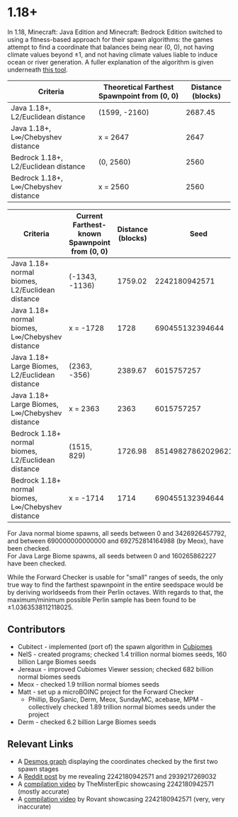 # 1.18+

In 1.18, Minecraft: Java Edition and Minecraft: Bedrock Edition switched to using a fitness-based approach for their spawn algorithms: the games attempt to find a coordinate that balances being near (0, 0), not having climate values beyond &pm;1, and not having climate values liable to induce ocean or river generation. A fuller explanation of the algorithm is given underneath [this tool](https://nel-s.github.io/efc-calc/).

| Criteria                             | __Theoretical__ Farthest Spawnpoint from (0, 0) | Distance (blocks) |
| ------------------------------------ | ----------------------------------------------- | ----------------- |
| Java 1.18+, L2/Euclidean distance    | (1599, -2160)                                   | 2687.45           |
| Java 1.18+, L∞/Chebyshev distance    | x = 2647                                        | 2647              |
| Bedrock 1.18+, L2/Euclidean distance | (0, 2560)                                       | 2560              |
| Bedrock 1.18+, L∞/Chebyshev distance | x = 2560                                        | 2560              |

| Criteria                                           | Current Farthest-known Spawnpoint from (0, 0) | Distance (blocks) | Seed                | Discoverer |
| -------------------------------------------------- | --------------------------------------------- | ----------------- | ------------------- | ---------- |
| Java 1.18+ normal biomes, L2/Euclidean distance    | (-1343, -1136)                                | 1759.02           | 2242180942571       | NelS       |
| Java 1.18+ normal biomes, L∞/Chebyshev distance    | x = -1728                                     | 1728              | 690455132394644     | Meox       |
| Java 1.18+ Large Biomes, L2/Euclidean distance     | (2363, -356)                                  | 2389.67           | 6015757257          | Derm       |
| Java 1.18+ Large Biomes, L∞/Chebyshev distance     | x = 2363                                      | 2363              | 6015757257          | Derm       |
| Bedrock 1.18+ normal biomes, L2/Euclidean distance | (1515, 829)                                   | 1726.98           | 8514982786202962122 | Jereaux    |
| Bedrock 1.18+ normal biomes, L∞/Chebyshev distance | x = -1714                                     | 1714              | 690455132394644     | Meox       |

For Java normal biome spawns, all seeds between 0 and 3426926457792, and between 690000000000000 and 692752814164988 (by Meox), have been checked.<br>
For Java Large Biome spawns, all seeds between 0 and 160265862227 have been checked.

While the Forward Checker is usable for "small" ranges of seeds, the only true way to find the farthest spawnpoint in the entire seedspace would be by deriving worldseeds from their Perlin octaves. With regards to that, the maximum/minimum possible Perlin sample has been found to be &pm;1.0363538112118025.

## Contributors
- Cubitect - implemented (port of) the spawn algorithm in [Cubiomes](https://github.com/Cubitect/cubiomes)
- NelS - created programs; checked 1.4 trillion normal biomes seeds, 160 billion Large Biomes seeds
- Jereaux - improved Cubiomes Viewer session; checked 682 billion normal biomes seeds
- Meox - checked 1.9 trillion normal biomes seeds
- Matt - set up a microBOINC project for the Forward Checker
    - Phillip, BoySanic, Derm, Meox, SundayMC, acebase, MPM - collectively checked 1.89 trillion normal biomes seeds under the project
- Derm - checked 6.2 billion Large Biomes seeds

## Relevant Links
- A [Desmos graph](https://www.desmos.com/calculator/6jefxtspjo) displaying the coordinates checked by the first two spawn stages
- A [Reddit post](https://www.reddit.com/r/minecraftseeds/comments/13kc14n/a_435_million_block_mushroom_island_and_a_spawn/) by me revealing 2242180942571 and 2939217269032
- A [compilation video](https://www.youtube.com/watch?v=hvKbkyQuZF8&t=38) by TheMisterEpic showcasing 2242180942571 (mostly accurate)
- A [compilation video](https://www.youtube.com/watch?v=_gx-fPZdrb8&t=348) by Rovant showcasing 2242180942571 (very, very inaccurate)